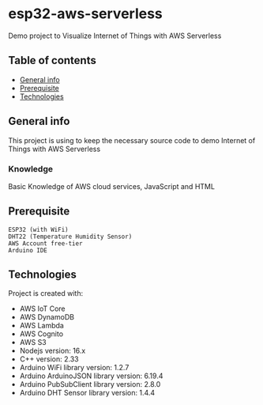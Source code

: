 # esp32-aws-serverless
Demo project to Visualize Internet of Things with AWS Serverless

## Table of contents
* [General info](#general-info)
* [Prerequisite](#prerequisite)
* [Technologies](#technologies)

## General info
This project is using to keep the necessary source code to demo Internet of Things with AWS Serverless

### Knowledge
Basic Knowledge of AWS cloud services, JavaScript and HTML

## Prerequisite
```
ESP32 (with WiFi)
DHT22 (Temperature Humidity Sensor)
AWS Account free-tier
Arduino IDE
```

## Technologies
Project is created with:
* AWS IoT Core
* AWS DynamoDB
* AWS Lambda
* AWS Cognito
* AWS S3
* Nodejs version: 16.x
* C++ version: 2.33
* Arduino WiFi library version: 1.2.7
* Arduino ArduinoJSON library version: 6.19.4
* Arduino PubSubClient library version: 2.8.0
* Arduino DHT Sensor library version: 1.4.4
	
